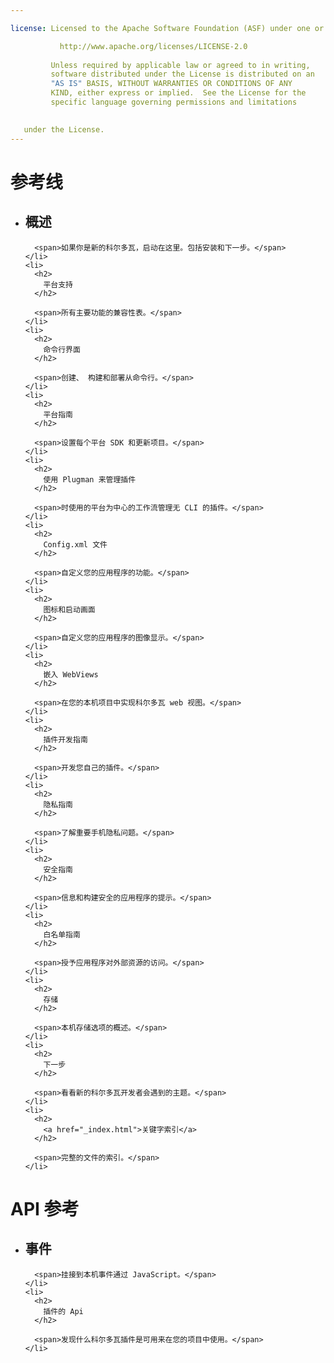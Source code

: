 ```yaml
---

license: Licensed to the Apache Software Foundation (ASF) under one or more contributor license agreements. See the NOTICE file distributed with this work for additional information regarding copyright ownership. The ASF licenses this file to you under the Apache License, Version 2.0 (the "License"); you may not use this file except in compliance with the License. You may obtain a copy of the License at

           http://www.apache.org/licenses/LICENSE-2.0
    
         Unless required by applicable law or agreed to in writing,
         software distributed under the License is distributed on an
         "AS IS" BASIS, WITHOUT WARRANTIES OR CONDITIONS OF ANY
         KIND, either express or implied.  See the License for the
         specific language governing permissions and limitations
    

   under the License.
---
```


<div id="home">
  <h1>
    参考线
  </h1>
  
  <ul>
    <li>
      <h2>
        概述
      </h2>
      
      <span>如果你是新的科尔多瓦，启动在这里。包括安装和下一步。</span>
    </li>
    <li>
      <h2>
        平台支持
      </h2>
      
      <span>所有主要功能的兼容性表。</span>
    </li>
    <li>
      <h2>
        命令行界面
      </h2>
      
      <span>创建、 构建和部署从命令行。</span>
    </li>
    <li>
      <h2>
        平台指南
      </h2>
      
      <span>设置每个平台 SDK 和更新项目。</span>
    </li>
    <li>
      <h2>
        使用 Plugman 来管理插件
      </h2>
      
      <span>时使用的平台为中心的工作流管理无 CLI 的插件。</span>
    </li>
    <li>
      <h2>
        Config.xml 文件
      </h2>
      
      <span>自定义您的应用程序的功能。</span>
    </li>
    <li>
      <h2>
        图标和启动画面
      </h2>
      
      <span>自定义您的应用程序的图像显示。</span>
    </li>
    <li>
      <h2>
        嵌入 WebViews
      </h2>
      
      <span>在您的本机项目中实现科尔多瓦 web 视图。</span>
    </li>
    <li>
      <h2>
        插件开发指南
      </h2>
      
      <span>开发您自己的插件。</span>
    </li>
    <li>
      <h2>
        隐私指南
      </h2>
      
      <span>了解重要手机隐私问题。</span>
    </li>
    <li>
      <h2>
        安全指南
      </h2>
      
      <span>信息和构建安全的应用程序的提示。</span>
    </li>
    <li>
      <h2>
        白名单指南
      </h2>
      
      <span>授予应用程序对外部资源的访问。</span>
    </li>
    <li>
      <h2>
        存储
      </h2>
      
      <span>本机存储选项的概述。</span>
    </li>
    <li>
      <h2>
        下一步
      </h2>
      
      <span>看看新的科尔多瓦开发者会遇到的主题。</span>
    </li>
    <li>
      <h2>
        <a href="_index.html">关键字索引</a>
      </h2>
      
      <span>完整的文件的索引。</span>
    </li>
  </ul>
  
  <h1>
    API 参考
  </h1>
  
  <ul>
    <li>
      <h2>
        事件
      </h2>
      
      <span>挂接到本机事件通过 JavaScript。</span>
    </li>
    <li>
      <h2>
        插件的 Api
      </h2>
      
      <span>发现什么科尔多瓦插件是可用来在您的项目中使用。</span>
    </li>
  </ul>
</div>